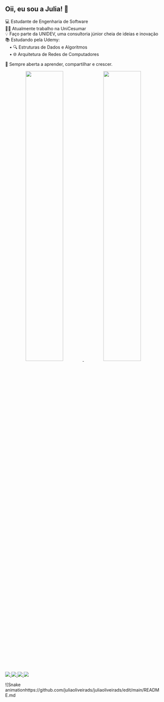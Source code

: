 ## Oii, eu sou a Julia! 💙


💻 Estudante de Engenharia de Software  
🧑‍💻 Atualmente trabalho na UniCesumar  
💡 Faço parte da UNIDEV, uma consultoria júnior cheia de ideias e inovação  
📚 Estudando pela Udemy:  
 • 🔍  Estruturas de Dados e Algoritmos   
 • 🌐  Arquitetura de Redes de Computadores   

💬 Sempre aberta a aprender, compartilhar e crescer.

<div align="center">
  <a href="https://github.com/juliaoliveirads">
    <img width="49%" src="https://github-readme-stats.vercel.app/api?username=juliaoliveirads&show_icons=true&theme=dracula&include_all_commits=true&count_private=true" />
    <img width="49%" src="https://github-readme-stats.vercel.app/api/top-langs/?username=juliaoliveirads&layout=compact&langs_count=16&theme=dracula" />
  </a>
</div>
  
##

<div> 
  <a href="https://instagram.com/juliadsanttos" target="_blank">
    <img src="https://img.shields.io/badge/-Instagram-E4405F?style=for-the-badge&logo=instagram&logoColor=white" />
  </a>

  <a href="https://discord.gg/G9GPg5SA75" target="_blank">
    <img src="https://img.shields.io/badge/Discord-7289DA?style=for-the-badge&logo=discord&logoColor=white" />
  </a>

  <a href="mailto:juliaoliveiradossantos015@gmail.com" target="_blank">
    <img src="https://img.shields.io/badge/-Gmail-D14836?style=for-the-badge&logo=gmail&logoColor=white" />
  </a>

  <a href="https://www.linkedin.com/in/juliaoliveira-tech/" target="_blank">
    <img src="https://img.shields.io/badge/-LinkedIn-0077B5?style=for-the-badge&logo=linkedin&logoColor=white" />
  </a>
</div>

![Snake animationhttps://github.com/juliaoliveirads/juliaoliveirads/edit/main/README.md
